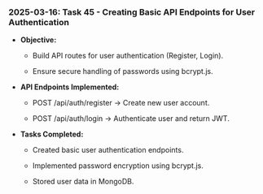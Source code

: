 ### 2025-03-16: Task 45 - Creating Basic API Endpoints for User Authentication

* **Objective:**

    * Build API routes for user authentication (Register, Login).

    * Ensure secure handling of passwords using bcrypt.js.

* **API Endpoints Implemented:**

    * POST /api/auth/register → Create new user account.

    * POST /api/auth/login → Authenticate user and return JWT.

* **Tasks Completed:**

    * Created basic user authentication endpoints.

    * Implemented password encryption using bcrypt.js.

    * Stored user data in MongoDB.

